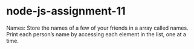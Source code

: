 # node-js-assignment-11
Names: Store the names of a few of your friends in a array called names. Print each person’s name by accessing each element in the list, one at a time.
